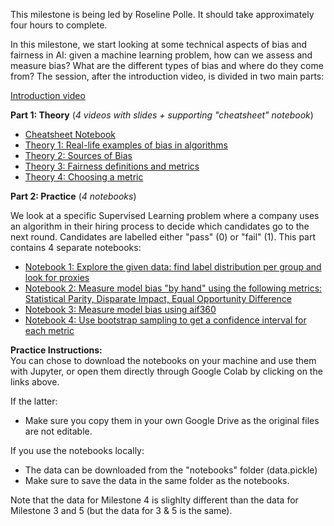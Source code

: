 This milestone is being led by Roseline Polle. It should take approximately four hours to complete. 

In this milestone, we start looking at some technical aspects of bias and fairness in AI: given a machine learning problem, how can we assess and measure bias? What are the different types of bias and where do they come from? The session, after the introduction video, is divided in two main parts:

[Introduction video](https://youtu.be/2w93PohBQ-o)

**Part 1: Theory** (_4 videos with slides + supporting "cheatsheet" notebook_)
- [Cheatsheet Notebook](https://github.com/alan-turing-institute/bias-in-AI-course/blob/main/Milestone3_Sources-Forms-and-Quantification-of-Bias-in-AI/M3_Theory_Supporting%20Notebook_CheatSheet.ipynb)
- [Theory 1: Real-life examples of bias in algorithms](https://youtu.be/NF8VRGJDI_g)
- [Theory 2: Sources of Bias](https://youtu.be/k6LGIngVhac)
- [Theory 3: Fairness definitions and metrics](https://youtu.be/m3zpMJ6Y7Ec)
- [Theory 4: Choosing a metric](https://youtu.be/_snpZmLfVlk)

**Part 2: Practice** (_4 notebooks_)

We look at a specific Supervised Learning problem where a company uses an algorithm in their hiring process to decide which candidates go to the next round. Candidates are labelled either "pass" (0) or "fail" (1).  This part contains 4 separate notebooks:
<!-- - [Notebook 1: Explore the given data: find label distribution per group and look for proxies](https://colab.research.google.com/drive/17X2XUo82zIROwuEU0KUylCJGAr7TAco5)
- [Notebook 2: Measure model bias "by hand" using the following metrics: Statistical Parity, Disparate Impact, Equal Opportunity Difference](https://colab.research.google.com/drive/179V-zinJPttr4xIzFOgxsGgm2Z62Boco)
- [Notebook 3: Measure model bias using aif360](https://colab.research.google.com/drive/1BJK41oaJRmegdoh4TKp0XfrrXZPF4TRI)
- [Notebook 4: Use bootstrap sampling to get a confidence interval for each metric](https://colab.research.google.com/drive/1fBugsn1-6JknonL-DJMFacmyhc1BtyqG)
-->
- [Notebook 1: Explore the given data: find label distribution per group and look for proxies](https://colab.research.google.com/github/alan-turing-institute/bias-in-AI-course/blob/main/Milestone3_Sources-Forms-and-Quantification-of-Bias-in-AI/notebooks/M3_Practice_1_Explore_data.ipynb)
- [Notebook 2: Measure model bias "by hand" using the following metrics: Statistical Parity, Disparate Impact, Equal Opportunity Difference](https://colab.research.google.com/github/alan-turing-institute/bias-in-AI-course/blob/main/Milestone3_Sources-Forms-and-Quantification-of-Bias-in-AI/notebooks/M3_Practice_2_Evaluate_fairness_metrics_manually.ipynb)
- [Notebook 3: Measure model bias using aif360](https://colab.research.google.com/github/alan-turing-institute/bias-in-AI-course/blob/main/Milestone3_Sources-Forms-and-Quantification-of-Bias-in-AI/notebooks/M3_Practice_3_Evaluate_fairness_metrics_with_aif360.ipynb)
- [Notebook 4: Use bootstrap sampling to get a confidence interval for each metric](https://colab.research.google.com/github/alan-turing-institute/bias-in-AI-course/blob/main/Milestone3_Sources-Forms-and-Quantification-of-Bias-in-AI/notebooks/M3_Practice_4_Example_code_get_a_confidence_interval.ipynb)


**Practice Instructions:** <br>
You can chose to download the notebooks on your machine and use them with Jupyter, or open them directly through Google Colab by clicking on the links above. 

If the latter:
- Make sure you copy them in your own Google Drive as the original files are not editable.

If you use the notebooks locally:
- The data can be downloaded from the "notebooks" folder (data.pickle)
- Make sure to save the data in the same folder as the notebooks. 

Note that the data for Milestone 4 is slighlty different than the data for Milestone 3 and 5 (but the data for 3 & 5 is the same).
